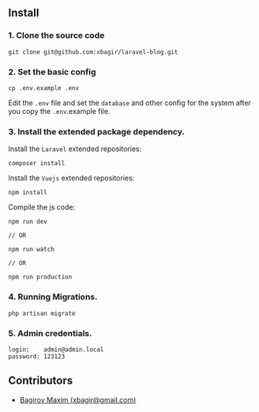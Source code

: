 ## Install

### 1. Clone the source code

```shell
git clone git@github.com:xbagir/laravel-blog.git
```

### 2. Set the basic config

```shell
cp .env.example .env
```

Edit the `.env` file and set the `database` and other config for the system after you copy the `.env`.example file.

### 3. Install the extended package dependency.

Install the `Laravel` extended repositories: 

```shell
composer install
```

Install the `Vuejs` extended repositories: 

```shel
npm install
```

Compile the js code: 

```shel
npm run dev

// OR

npm run watch

// OR

npm run production
```

### 4. Running Migrations.

```shell
php artisan migrate
```
### 5. Аdmin credentials.

```shell
login:    admin@admin.local
password: 123123
```

## Contributors

- [Bagirov Maxim (xbagir@gmail.com)](http://github.com/xbagir)